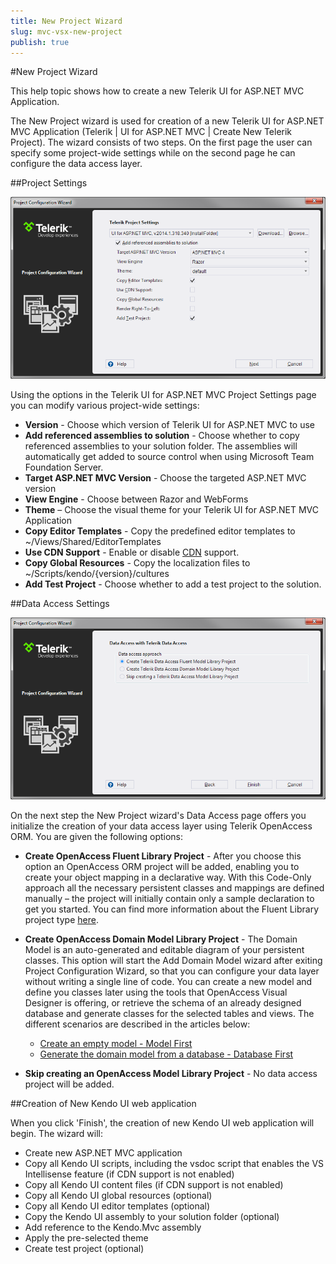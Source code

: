 ```yaml
---
title: New Project Wizard
slug: mvc-vsx-new-project
publish: true
---
```


#New Project Wizard

This help topic shows how to create a new Telerik UI for ASP.NET MVC Application.

The New Project wizard is used for creation of a new Telerik UI for ASP.NET MVC Application (Telerik | UI for ASP.NET MVC | Create New Telerik Project). The wizard consists of two steps. On the first page the user can specify some project-wide settings while on the second page he can configure the data access layer.

##Project Settings

![New Project Wizard](images/new1.png)

Using the options in the Telerik UI for ASP.NET MVC Project Settings page you can modify various project-wide settings:

-   **Version** - Choose which version of Telerik UI for ASP.NET MVC to use
- **Add referenced assemblies to solution** - Choose whether to copy referenced assemblies to your solution folder. The assemblies will automatically get added to source control when using Microsoft Team Foundation Server.
-   **Target ASP.NET MVC Version** - Choose the targeted ASP.NET MVC version
-   **View Engine** - Choose between Razor and WebForms
-   **Theme** – Choose the visual theme for your Telerik UI for ASP.NET MVC Application
-   **Copy Editor Templates** - Copy the predefined editor templates to ~/Views/Shared/EditorTemplates
-   **Use CDN Support** - Enable or disable [CDN](/kendo-ui/getting-started/javascript-dependencies#cdn) support.
-   **Copy Global Resources** - Copy the localization files to ~/Scripts/kendo/{version}/cultures
-   **Add Test Project** - Choose whether to add a test project to the solution.

##Data Access Settings

![Data Access Settings](images/data_access.png)

On the next step the New Project wizard's Data Access page offers you initialize the creation of your data access layer using Telerik OpenAccess ORM. You are given the following options:

- **Create OpenAccess Fluent Library Project** - After you choose this option an OpenAccess ORM project will be added, enabling you to create your object mapping in a declarative way. With this Code-Only approach all the necessary persistent classes and mappings are defined manually – the project will initially contain only a sample declaration to get you started. You can find more information about the Fluent Library project type [here](http://www.telerik.com/help/openaccess-orm/getting-started-fluent-mapping-overview.html).
- **Create OpenAccess Domain Model Library Project** - The Domain Model is an auto-generated and editable diagram of your persistent classes. This option will start the Add Domain Model wizard after exiting Project Configuration Wizard, so that you can configure your data layer without writing a single line of code. You can create a new model and define you classes later using the tools that OpenAccess Visual Designer is offering, or retrieve the schema of an already designed database and generate classes for the selected tables and views. The different scenarios are described in the articles below:
    - [Create an empty model - Model First](http://www.telerik.com/help/openaccess-orm/getting-started-root-getting-started-with-update-schema-tools.html)
    - [Generate the domain model from a database - Database First](http://www.telerik.com/help/openaccess-orm/getting-started-root-generating-model-mappings-taking-database-first-approach.html)

- **Skip creating an OpenAccess Model Library Project** - No data access project will be added.

##Creation of New Kendo UI web application

When you click 'Finish', the creation of new Kendo UI web application will begin. The wizard will:

- Create new ASP.NET MVC application
- Copy all Kendo UI scripts, including the vsdoc script that enables the VS Intellisense feature (if CDN support is not enabled)
- Copy all Kendo UI content files (if CDN support is not enabled)
- Copy all Kendo UI global resources (optional)
- Copy all Kendo UI editor templates (optional)
- Copy the Kendo UI assembly to your solution folder (optional)
- Add reference to the Kendo.Mvc assembly
- Apply the pre-selected theme
- Create test project (optional)



